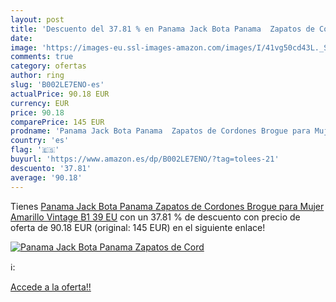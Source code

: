 ```yaml
---
layout: post
title: 'Descuento del 37.81 % en Panama Jack Bota Panama  Zapatos de Cord'
date: 
image: 'https://images-eu.ssl-images-amazon.com/images/I/41vg50cd43L._SL200_.jpg'
comments: true
category: ofertas
author: ring
slug: 'B002LE7ENO-es'
actualPrice: 90.18 EUR
currency: EUR
price: 90.18
comparePrice: 145 EUR
prodname: 'Panama Jack Bota Panama  Zapatos de Cordones Brogue para Mujer  Amarillo  Vintage B1   39 EU'
country: 'es'
flag: '🇪🇸'
buyurl: 'https://www.amazon.es/dp/B002LE7ENO/?tag=tolees-21'
descuento: '37.81'
average: '90.18'
---
```


Tienes [Panama Jack Bota Panama  Zapatos de Cordones Brogue para Mujer  Amarillo  Vintage B1   39 EU](https://www.amazon.es/dp/B002LE7ENO/?tag=tolees-21) con un 37.81 % de descuento con precio de oferta de 90.18 EUR (original: 145 EUR) en el siguiente enlace!

[![Panama Jack Bota Panama  Zapatos de Cord](https://images-eu.ssl-images-amazon.com/images/I/41vg50cd43L._SL200_.jpg)](https://www.amazon.es/dp/B002LE7ENO/?tag=tolees-21)

ℹ️:


[Accede a la oferta!!](https://www.amazon.es/dp/B002LE7ENO/?tag=tolees-21)
